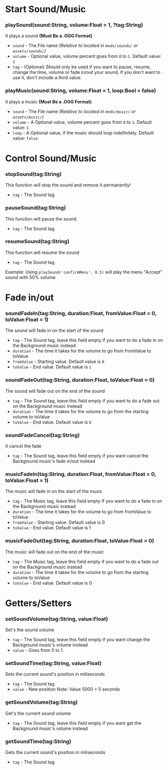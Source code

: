 # Start Sound/Music
### playSound(sound:String, volume:Float = 1, ?tag:String)
It plays a sound **(Must Be a .OGG Format)**

- `sound` - The File name _(Relative to located in `mods/sounds/` or `assets/sounds/`)_
- `volume` - Optional value, volume percent goes from `0` to `1`. Default value: `1`
- `tag` - (Optional) Should only be used if you want to pause, resume, change the time, volume or fade in/out your sound, if you don't want to use it, don't include a third value.

### playMusic(sound:String, volume:Float = 1, loop:Bool = false)
It plays a music **(Must Be a .OGG Format)**

- `sound` - The File name _(Relative to located in `mods/music/` or `assets/music/`)_
- `volume` - A Optional value, volume percent goes from `0` to `1`. Default value: `1`
- `loop` - A Optional value, if the music should loop indefinitely. Default value: `false`

# Control Sound/Music
### stopSound(tag:String)
This function will stop the sound and remove it permanently!

- `tag` - The Sound tag

### pauseSound(tag:String)
This function will pause the sound

- `tag` - The Sound tag

### resumeSound(tag:String)
This function will resume the sound

- `tag` - The Sound tag

Example: Using `playSound('confirmMenu', 0.5)` will play the menu "Accept" sound with 50% volume

# Fade in/out
### soundFadeIn(tag:String, duration:Float, fromValue:Float = 0, toValue:Float = 1)
The sound will fade in on the start of the sound

- `tag` - The Sound tag, leave this field empty if you want to do a fade in on the Background music instead
- `duration` - The time it takes for the volume to go from fromValue to toValue
- `fromValue` - Starting value. Default value is `0`
- `toValue` - End value. Default value is `1`

### soundFadeOut(tag:String, duration:Float, toValue:Float = 0)
The sound will fade out on the end of the sound

- `tag` - The Sound tag, leave this field empty if you want to do a fade out on the Background music instead
- `duration` - The time it takes for the volume to go from the starting volume to toValue
- `toValue` - End value. Default value is `0`

### soundFadeCancel(tag:String)
It cancel the fade

- `tag` - The Sound tag, leave this field empty if you want cancel the Background music's fade in/out instead

### musicFadeIn(tag:String, duration:Float, fromValue:Float = 0, toValue:Float = 1)
The music will fade in on the start of the music

- `tag` - The Music tag, leave this field empty if you want to do a fade in on the Background music instead
- `duration` - The time it takes for the volume to go from fromValue to toValue
- `fromValue` - Starting value. Default value is 0
- `toValue` - End value. Default value is 1

### musicFadeOut(tag:String, duration:Float, toValue:Float = 0)
The music will fade out on the end of the music

- `tag` - The Music tag, leave this field empty if you want to do a fade out on the Background music instead
- `duration` - The time it takes for the volume to go from the starting volume to toValue
- `toValue` - End value. Default value is 0

# Getters/Setters
### setSoundVolume(tag:String, value:Float)
Set's the sound volume

- `tag` - The Sound tag, leave this field empty if you want change the Background music's volume instead
- `value` - Goes from 0 to 1.

### setSoundTime(tag:String, value:Float)
Sets the current sound's position in miliseconds

- `tag` - The Sound tag
- `value` - New position
Note: Value 5000 = 5 seconds

### getSoundVolume(tag:String)
Get's the current sound volume

- `tag` - The Sound tag, leave this field empty if you want get the Background music's volume instead

### getSoundTime(tag:String)
Gets the current sound's position in miliseconds

- `tag` - The Sound tag